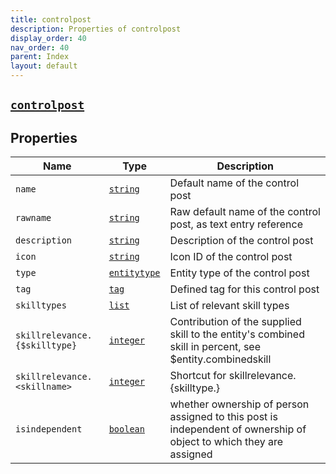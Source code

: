 ```yaml
---
title: controlpost
description: Properties of controlpost
display_order: 40
nav_order: 40
parent: Index
layout: default
---
```


##  [`controlpost`](./controlpost.html) 
## Properties
| Name | Type | Description |
|------|------|-------------|
| `name` | [`string`](./string.html) | Default name of the control post |
| `rawname` | [`string`](./string.html) | Raw default name of the control post, as text entry reference |
| `description` | [`string`](./string.html) | Description of the control post |
| `icon` | [`string`](./string.html) | Icon ID of the control post |
| `type` | [`entitytype`](./entitytype.html) | Entity type of the control post |
| `tag` | [`tag`](./tag.html) | Defined tag for this control post |
| `skilltypes` | [`list`](./list.html) | List of relevant skill types |
| `skillrelevance.{$skilltype}` | [`integer`](./integer.html) | Contribution of the supplied skill to the entity's combined skill in percent, see $entity.combinedskill |
| `skillrelevance.<skillname>` | [`integer`](./integer.html) | Shortcut for skillrelevance.{skilltype.<skillname>} |
| `isindependent` | [`boolean`](./boolean.html) | whether ownership of person assigned to this post is independent of ownership of object to which they are assigned |


